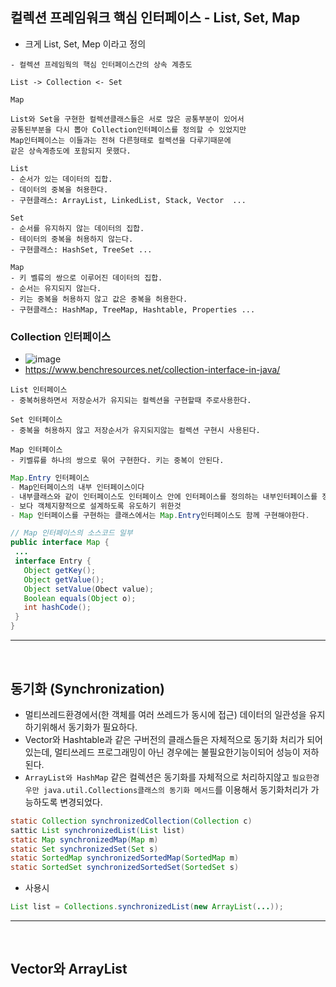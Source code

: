 ## 컬렉션 프레임워크 핵심 인터페이스 - List, Set, Map
  - 크게 List, Set, Mep 이라고 정의
  ```
  - 컬렉션 프레임웍의 핵심 인터페이스간의 상속 계층도
  
  List -> Collection <- Set
  
  Map
  
  List와 Set을 구현한 컬렉션클래스들은 서로 많은 공통부분이 있어서
  공통된부분을 다시 뽑아 Collection인터페이스를 정의할 수 있었지만
  Map인터페이스는 이들과는 전혀 다른형태로 컬렉션을 다루기때문에
  같은 상속계층도에 포함되지 못했다.
  ```
  
  ```
  List 
  - 순서가 있는 데이터의 집합.
  - 데이터의 중복을 허용한다.
  - 구현클래스: ArrayList, LinkedList, Stack, Vector  ...
  ```
  ```
  Set
  - 순서를 유지하지 않는 데이터의 집합.
  - 테이터의 중복을 허용하지 않는다.
  - 구현클래스: HashSet, TreeSet ...
  ```
  ```
  Map
  - 키 벨류의 쌍으로 이루어진 데이터의 집합.
  - 순서는 유지되지 않는다.
  - 키는 중복을 허용하지 않고 값은 중복을 허용한다.
  - 구현클래스: HashMap, TreeMap, Hashtable, Properties ...
  ```
  
  ### Collection 인터페이스
   - ![image](https://user-images.githubusercontent.com/95848796/199273657-359e5d01-cf0d-46f6-8d85-8ec299c228ea.png)
   - https://www.benchresources.net/collection-interface-in-java/
   ```
   List 인터페이스
   - 중복허용하면서 저장순서가 유지되는 컬렉션을 구현할때 주로사용한다.
   ```
   ```
   Set 인터페이스
   - 중복을 허용하지 않고 저장순서가 유지되지않는 컬렉션 구현시 사용된다.
   ```
   ```
   Map 인터페이스
   - 키벨류를 하나의 쌍으로 묶어 구현한다. 키는 중복이 안된다.
   ```
   ```java
   Map.Entry 인터페이스
   - Map인터페이스의 내부 인터페이스이다
   - 내부클래스와 같이 인터페이스도 인터페이스 안에 인터페이스를 정의하는 내부인터페이스를 정의하는것이 가능하다.
   - 보다 객체지향적으로 설계하도록 유도하기 위한것
   - Map 인터페이스를 구현하는 클래스에서는 Map.Entry인터페이스도 함께 구현해야한다.
   
   // Map 인터페이스의 소스코드 일부
   public interface Map {
    ...
    interface Entry {
      Object getKey();
      Object getValue();
      Object setValue(Obect value);
      Boolean equals(Object o);
      int hashCode();
    }
  }
  ```
---
<br>

## 동기화 (Synchronization)
  - 멀티쓰레드환경에서(한 객체를 여러 쓰레드가 동시에 접근) 데이터의 일관성을 유지하기위해서 동기화가 필요하다.
  - Vector와 Hashtable과 같은 구버전의 클래스들은 자체적으로 동기화 처리가 되어있는데, 멀티쓰레드 프로그래밍이 아닌 경우에는 불필요한기능이되어 성능이 저하된다.
  - `ArrayList와 HashMap` 같은 컬렉션은 동기화를 자체적으로 처리하지않고 `필요한경우만 java.util.Collections클래스의 동기화 메서드`를 이용해서 동기화처리가 가능하도록 변경되었다.
  ```java
  static Collection synchronizedCollection(Collection c)
  sattic List synchronizedList(List list)
  static Map synchronizedMap(Map m)
  static Set synchronizedSet(Set s)
  static SortedMap synchronizedSortedMap(SortedMap m)
  static SortedSet synchronizedSortedSet(SortedSet s)
  ```
  - 사용시
  ```java
  List list = Collections.synchronizedList(new ArrayList(...));
  ```
---
<br>

## Vector와 ArrayList
